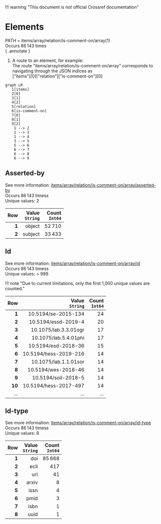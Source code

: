 !!! warning "This document is not official Crossref documentation"
# Elements
PATH = items/array/relation/is-comment-on/array(1)  
Occurs 86 143 times  
{ .annotate }

1. A route to an element, for example:  
   The route "items/array/relation/is-comment-on/array" corresponds to navigating through the JSON indices as  
   ["items"][0]["relation"]["is-comment-on"][0]  

```mermaid
graph LR
   1[items]
   2[0]
   3[1]
   4[2]
   5[relation]
   6[is-comment-on]
   7[0]
   8[1]
   9[2]
    1 --> 2
    1 --> 3
    1 --> 4
    3 --> 5
    5 --> 6
    6 --> 7
    6 --> 8
    6 --> 9
```


## Asserted-by
See more information: [items/array/relation/is-comment-on/array/asserted-by](asserted-by/index.md)  
Occurs 86 143 timess  
Unique values: 2  

| **Row** | **Value**<br>`String` | **Count**<br>`Int64` |
|--------:|----------------------:|---------------------:|
| **1**   | object                | 52 710               |
| **2**   | subject               | 33 433               |

## Id
See more information: [items/array/relation/is-comment-on/array/id](id/index.md)  
Occurs 86 143 timess  
Unique values: > 999  

!!! note "Due to current limitations, only the first 1,000 unique values are counted."

| **Row** | **Value**<br>`String` | **Count**<br>`Int64` |
|--------:|----------------------:|---------------------:|
| **1**   | 10.5194/se-2015-134   | 24                   |
| **2**   | 10.5194/essd-2019-4   | 20                   |
| **3**   | 10.1075/lab.3.3.01ogr | 17                   |
| **4**   | 10.1075/lab.5.4.01phi | 17                   |
| **5**   | 10.5194/esd-2018-36   | 15                   |
| **6**   | 10.5194/hess-2019-216 | 14                   |
| **7**   | 10.1075/lab.1.1.01sor | 14                   |
| **8**   | 10.5194/wes-2018-46   | 14                   |
| **9**   | 10.5194/soil-2018-5   | 14                   |
| **10**  | 10.5194/hess-2017-497 | 14                   |
| ... | ... | ... |

## Id-type
See more information: [items/array/relation/is-comment-on/array/id-type](id-type/index.md)  
Occurs 86 143 timess  
Unique values: 8  

| **Row** | **Value**<br>`String` | **Count**<br>`Int64` |
|--------:|----------------------:|---------------------:|
| **1**   | doi                   | 85 668               |
| **2**   | ecli                  | 417                  |
| **3**   | uri                   | 41                   |
| **4**   | arxiv                 | 8                    |
| **5**   | issn                  | 4                    |
| **6**   | pmid                  | 3                    |
| **7**   | isbn                  | 1                    |
| **8**   | uuid                  | 1                    |


